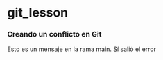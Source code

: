 # git_lesson

### Creando un conflicto en Git

Esto es un mensaje en la rama main. Sí salió el error

